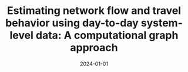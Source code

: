 ---
title: "Estimating network flow and travel behavior using day-to-day system-level data: A computational graph approach"
collection: publications
permalink: 
excerpt: 
date: 2024-01-01
venue: 'Transportation Research Part C: Emerging Technologies'
paperurl: 'https://doi.org/10.1016/j.trc.2023.104409'
citation: 'Guarda, P., Battifarano, M., Qian, S., 2023. Estimating network flow and travel behavior using day-to-day system-level data:
a computational graph approach. Transportation Research Part C: Emerging Technologies 158.'
---